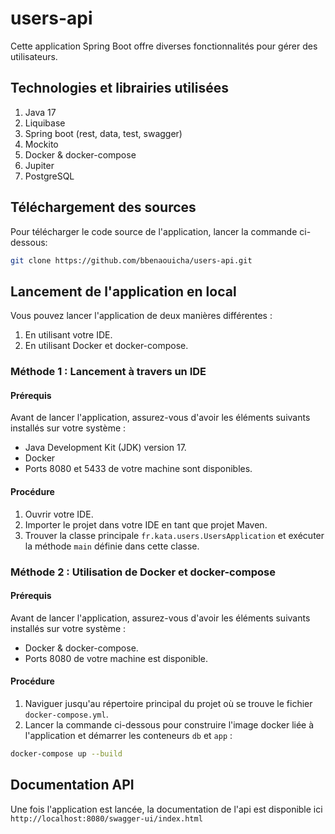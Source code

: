 # users-api

Cette application Spring Boot offre diverses fonctionnalités pour gérer des utilisateurs.

## Technologies et librairies utilisées

1. Java 17
2. Liquibase
2. Spring boot (rest, data, test, swagger)
3. Mockito
4. Docker & docker-compose
5. Jupiter
6. PostgreSQL

## Téléchargement des sources

Pour télécharger le code source de l'application, lancer la commande ci-dessous:
```bash
git clone https://github.com/bbenaouicha/users-api.git
```

## Lancement de l'application en local

Vous pouvez lancer l'application de deux manières différentes :
1. En utilisant votre IDE.
2. En utilisant Docker et docker-compose.

### Méthode 1 : Lancement à travers un IDE

#### Prérequis

Avant de lancer l'application, assurez-vous d'avoir les éléments suivants installés sur votre système :

- Java Development Kit (JDK) version 17.
- Docker
- Ports 8080 et 5433 de votre machine sont disponibles.

#### Procédure

1. Ouvrir votre IDE.
2. Importer le projet dans votre IDE en tant que projet Maven.
3. Trouver la classe principale `fr.kata.users.UsersApplication` et exécuter la méthode `main` définie dans cette classe.

### Méthode 2 : Utilisation de Docker et docker-compose

#### Prérequis

Avant de lancer l'application, assurez-vous d'avoir les éléments suivants installés sur votre système :
- Docker & docker-compose.
- Ports 8080 de votre machine est disponible.

#### Procédure

1. Naviguer jusqu'au répertoire principal du projet où se trouve le fichier `docker-compose.yml`.
2. Lancer la commande ci-dessous pour construire l'image docker liée à l'application et démarrer les conteneurs `db` et `app` :

```bash
docker-compose up --build
```
## Documentation API

Une fois l'application est lancée, la documentation de l'api est disponible ici `http://localhost:8080/swagger-ui/index.html` 
